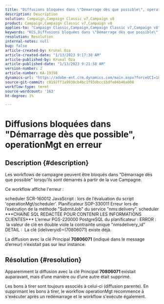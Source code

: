 ```yaml
---
title: "Diffusions bloquées dans \"Démarrage dès que possible\", operationMgt en erreur"
description: Description
solution: Campaign,Campaign Classic v7,Campaign v8
product: Campaign,Campaign Classic v7,Campaign v8
applies-to: "Campaign Classic,Campaign,Campaign Classic v7,Campaign v8"
keywords: "KCS,Diffusions bloquées dans \"Démarrage dès que possible\", operationMgt en erreur"
resolution: Resolution
internal-notes: null
bug: false
article-created-by: Krunal Oza
article-created-date: "1/13/2023 9:17:30 AM"
article-published-by: Krunal Oza
article-published-date: "1/13/2023 9:21:58 AM"
version-number: 2
article-number: KA-19398
dynamics-url: "https://adobe-ent.crm.dynamics.com/main.aspx?forceUCI=1&pagetype=entityrecord&etn=knowledgearticle&id=2c80ee16-2393-ed11-aad1-6045bd006793"
source-git-commit: c8192ff1a9930cb4bc1f93dbcc1bdfe04b46a008
workflow-type: tm+mt
source-wordcount: '163'
ht-degree: 1%

---
```


# Diffusions bloquées dans &quot;Démarrage dès que possible&quot;, operationMgt en erreur

## Description {#description}


Les workflows de campagne peuvent être bloqués dans &quot;Démarrage dès que possible&quot; lorsqu’ils sont démarrés à partir de la vue Campagne.



Ce workflow affiche l&#39;erreur :

scheduler SCR-160012 JavaScript : lors de l’évaluation du script &#39;operationMgt/scheduler&#39;.
Planificateur SOP-330011 Erreur lors de l’exécution de la méthode &quot;SubmitJob&quot; du service &quot;nms:delivery&quot;.
scheduler \*\*\*CHAÎNE SQL REDACTÉE POUR CONTENIR LES INFORMATIONS CLIENTES\*\*\* L’erreur PGS-220000 PostgreSQL du planificateur : ERROR :  la valeur de clé en double viole la contrainte unique &quot;nmsdelivery_id&quot; DETAIL :  La clé (ideliveryid)=(70806071) existe déjà.

La diffusion avec la clé Principal <b>70806071 </b>(indiqué dans le message d’erreur) n’existait pas sur leur instance.


## Résolution {#resolution}


Apparemment la diffusion avec la clé Principal <b>70806071 </b>existait auparavant, mais d’une manière ou d’une autre était supprimé.

Les bons à tirer sont toujours associés à celui-ci (diffusion parente). En supprimant les bons à tirer, le workflow operationMgt recommence à s&#39;exécuter après un redémarrage et le workflow s&#39;exécute également.
